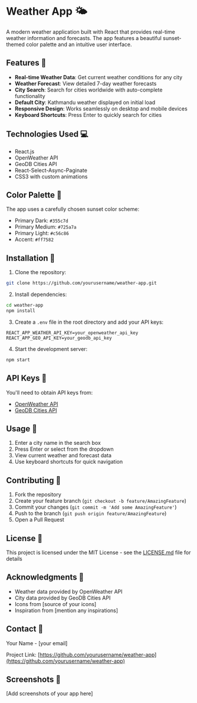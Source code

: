 # Weather App 🌤️

A modern weather application built with React that provides real-time weather information and forecasts. The app features a beautiful sunset-themed color palette and an intuitive user interface.

## Features 🌟

- **Real-time Weather Data**: Get current weather conditions for any city
- **Weather Forecast**: View detailed 7-day weather forecasts
- **City Search**: Search for cities worldwide with auto-complete functionality
- **Default City**: Kathmandu weather displayed on initial load
- **Responsive Design**: Works seamlessly on desktop and mobile devices
- **Keyboard Shortcuts**: Press Enter to quickly search for cities

## Technologies Used 💻

- React.js
- OpenWeather API
- GeoDB Cities API
- React-Select-Async-Paginate
- CSS3 with custom animations

## Color Palette 🎨

The app uses a carefully chosen sunset color scheme:
- Primary Dark: `#355c7d`
- Primary Medium: `#725a7a`
- Primary Light: `#c56c86`
- Accent: `#ff7582`

## Installation 🚀

1. Clone the repository:
```bash
git clone https://github.com/yourusername/weather-app.git
```

2. Install dependencies:
```bash
cd weather-app
npm install
```

3. Create a `.env` file in the root directory and add your API keys:
```env
REACT_APP_WEATHER_API_KEY=your_openweather_api_key
REACT_APP_GEO_API_KEY=your_geodb_api_key
```

4. Start the development server:
```bash
npm start
```

## API Keys 🔑

You'll need to obtain API keys from:
- [OpenWeather API](https://openweathermap.org/api)
- [GeoDB Cities API](https://rapidapi.com/wirefreethought/api/geodb-cities/)

## Usage 📱

1. Enter a city name in the search box
2. Press Enter or select from the dropdown
3. View current weather and forecast data
4. Use keyboard shortcuts for quick navigation

## Contributing 🤝

1. Fork the repository
2. Create your feature branch (`git checkout -b feature/AmazingFeature`)
3. Commit your changes (`git commit -m 'Add some AmazingFeature'`)
4. Push to the branch (`git push origin feature/AmazingFeature`)
5. Open a Pull Request

## License 📄

This project is licensed under the MIT License - see the [LICENSE.md](LICENSE.md) file for details

## Acknowledgments 👏

- Weather data provided by OpenWeather API
- City data provided by GeoDB Cities API
- Icons from [source of your icons]
- Inspiration from [mention any inspirations]

## Contact 📧

Your Name - [your email]

Project Link: [https://github.com/yourusername/weather-app](https://github.com/yourusername/weather-app)

## Screenshots 📸

[Add screenshots of your app here]

